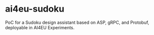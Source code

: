 # ai4eu-sudoku
PoC for a Sudoku design assistant based on ASP, gRPC, and Protobuf, deployable in AI4EU Experiments.
